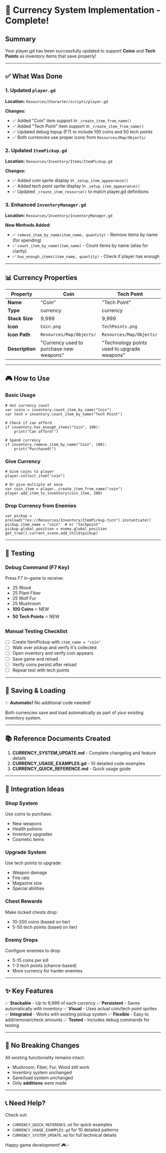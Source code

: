 # 🎉 Currency System Implementation - Complete!

## Summary
Your player.gd has been successfully updated to support **Coins** and **Tech Points** as inventory items that save properly!

---

## ✅ What Was Done

### 1. Updated `player.gd`
**Location:** `Resources/Character/scripts/player.gd`

**Changes:**
- ✅ Added "Coin" item support in `_create_item_from_name()`
- ✅ Added "Tech Point" item support in `_create_item_from_name()`
- ✅ Updated debug topup (F7) to include 100 coins and 50 tech points
- ✅ Both currencies use proper icons from `Resources/Map/Objects/`

### 2. Updated `ItemPickup.gd`
**Location:** `Resources/Inventory/Items/ItemPickup.gd`

**Changes:**
- ✅ Added coin sprite display in `_setup_item_appearance()`
- ✅ Added tech point sprite display in `_setup_item_appearance()`
- ✅ Updated `_create_item_resource()` to match player.gd definitions

### 3. Enhanced `InventoryManager.gd`
**Location:** `Resources/Inventory/InventoryManager.gd`

**New Methods Added:**
- ✅ `remove_item_by_name(item_name, quantity)` - Remove items by name (for spending)
- ✅ `count_item_by_name(item_name)` - Count items by name (alias for clarity)
- ✅ `has_enough_items(item_name, quantity)` - Check if player has enough

---

## 📊 Currency Properties

| Property | Coin | Tech Point |
|----------|------|------------|
| **Name** | "Coin" | "Tech Point" |
| **Type** | currency | currency |
| **Stack Size** | 9,999 | 9,999 |
| **Icon** | `Coin.png` | `TechPoints.png` |
| **Icon Path** | `Resources/Map/Objects/` | `Resources/Map/Objects/` |
| **Description** | "Currency used to purchase new weapons" | "Technology points used to upgrade weapons" |

---

## 🎮 How to Use

### Basic Usage
```gdscript
# Get currency count
var coins = inventory.count_item_by_name("Coin")
var tech = inventory.count_item_by_name("Tech Point")

# Check if can afford
if inventory.has_enough_items("Coin", 100):
    print("Can afford!")

# Spend currency
if inventory.remove_item_by_name("Coin", 100):
    print("Purchased!")
```

### Give Currency
```gdscript
# Give coins to player
player.collect_item("coin")

# Or give multiple at once
var coin_item = player._create_item_from_name("coin")
player.add_item_to_inventory(coin_item, 100)
```

### Drop Currency from Enemies
```gdscript
var pickup = preload("res://Resources/Inventory/ItemPickup.tscn").instantiate()
pickup.item_name = "coin"  # or "techpoint"
pickup.global_position = enemy.global_position
get_tree().current_scene.add_child(pickup)
```

---

## 🔧 Testing

### Debug Command (F7 Key)
Press F7 in-game to receive:
- 25 Wood
- 25 Plant Fiber
- 25 Wolf Fur
- 25 Mushroom
- **100 Coins** ⭐ NEW
- **50 Tech Points** ⭐ NEW

### Manual Testing Checklist
- [ ] Create ItemPickup with `item_name = "coin"`
- [ ] Walk over pickup and verify it's collected
- [ ] Open inventory and verify coin appears
- [ ] Save game and reload
- [ ] Verify coins persist after reload
- [ ] Repeat test with tech points

---

## 💾 Saving & Loading
✨ **Automatic!** No additional code needed!

Both currencies save and load automatically as part of your existing inventory system.

---

## 📚 Reference Documents Created

1. **CURRENCY_SYSTEM_UPDATE.md** - Complete changelog and feature details
2. **CURRENCY_USAGE_EXAMPLES.gd** - 10 detailed code examples
3. **CURRENCY_QUICK_REFERENCE.md** - Quick usage guide

---

## 🚀 Integration Ideas

### Shop System
Use coins to purchase:
- New weapons
- Health potions
- Inventory upgrades
- Cosmetic items

### Upgrade System
Use tech points to upgrade:
- Weapon damage
- Fire rate
- Magazine size
- Special abilities

### Chest Rewards
Make locked chests drop:
- 10-200 coins (based on tier)
- 5-50 tech points (based on tier)

### Enemy Drops
Configure enemies to drop:
- 5-15 coins per kill
- 1-3 tech points (chance-based)
- More currency for harder enemies

---

## ✨ Key Features

✅ **Stackable** - Up to 9,999 of each currency
✅ **Persistent** - Saves automatically with inventory
✅ **Visual** - Uses actual coin/tech point sprites
✅ **Integrated** - Works with existing pickup system
✅ **Flexible** - Easy to add/remove/check amounts
✅ **Tested** - Includes debug commands for testing

---

## 🎯 No Breaking Changes

All existing functionality remains intact:
- Mushroom, Fiber, Fur, Wood still work
- Inventory system unchanged
- Save/load system unchanged
- Only **additions** were made

---

## 📞 Need Help?

Check out:
- `CURRENCY_QUICK_REFERENCE.md` for quick examples
- `CURRENCY_USAGE_EXAMPLES.gd` for 10 detailed patterns
- `CURRENCY_SYSTEM_UPDATE.md` for full technical details

Happy game development! 🎮✨
